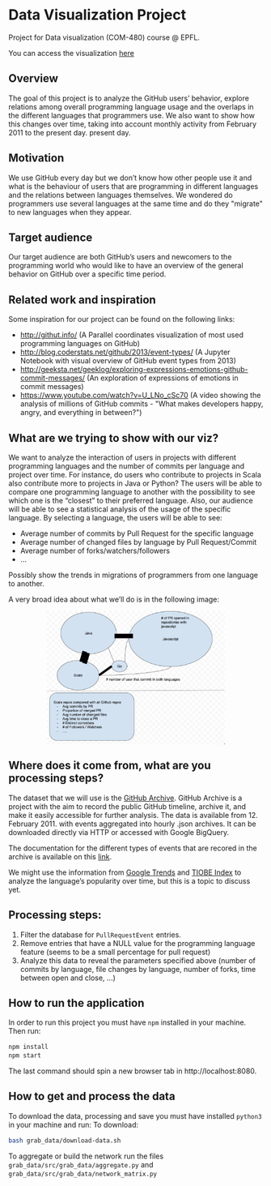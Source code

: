 # Data Visualization Project
Project for Data visualization (COM-480) course @ EPFL.

You can access the visualization [here](https://milenafilipovic.github.io/data-viz/app/)

## Overview
The goal of this project is to analyze the GitHub users’ behavior, explore relations among overall programming language usage and the overlaps in the different languages that programmers use. We also want to show how this changes over time, taking into account monthly activity from February 2011 to the present day. present day.  

## Motivation
We use GitHub every day but we don’t know how other people use it and what is the behaviour of users that are programming in different languages and the relations between languages themselves. We wondered do programmers use several languages at the same time and do they "migrate" to new languages when they appear.

## Target audience
Our target audience are both GitHub’s users and newcomers to the programming world who would like to have an overview of the general behavior on GitHub over a specific time period.

## Related work and inspiration
Some inspiration for our project can be found on the following links:
 * http://githut.info/ (A Parallel coordinates visualization of most used programming languages on GitHub)
 * http://blog.coderstats.net/github/2013/event-types/ (A Jupyter Notebook with visual overview of GitHub event types from 2013)
 * http://geeksta.net/geeklog/exploring-expressions-emotions-github-commit-messages/ (An exploration of expressions of emotions in commit messages)
 * https://www.youtube.com/watch?v=U_LNo_cSc70 (A video showing the analysis of millions of GitHub commits - "What makes developers happy, angry, and everything in between?")

## What are we trying to show with our viz?
We want to analyze the interaction of users in projects with different programming languages and the number of commits per language and project over time. For instance, do users who contribute to projects in Scala also contribute more to projects in Java or Python?
The users will be able to compare one programming language to another with the possibility to see which one is the “closest” to their preferred language.  Also, our audience will be able to see a statistical analysis of the usage of the specific language. By selecting a language, the users will be able to see:
 * Average number of commits by Pull Request for the specific language
 * Average number of changed files by language by Pull Request/Commit
 * Average number of forks/watchers/followers
 * ...

Possibly show the trends in migrations of programmers from one language to another.

A very broad idea about what we’ll do is in the following image:
<p align="center"><img src="docs/first-draft.png" alt="Image" width = "70%" height = "70%" align="middle"/></p>

## Where does it come from, what are you processing steps?
The dataset that we will use is the [GitHub Archive](https://www.githubarchive.org/). GitHub Archive is a project with the aim to record the public GitHub timeline, archive it, and make it easily accessible for further analysis. The data is available from 12. February 2011. with events aggregated into hourly .json archives. It can be downloaded directly via HTTP or accessed with Google BigQuery.

The documentation for the different types of events that are recored in the archive is available on this [link](https://developer.github.com/v3/activity/events/types/).

We might use the information from [Google Trends](https://trends.google.com/trends/) and [TIOBE Index](https://www.tiobe.com/tiobe-index/) to analyze the language’s popularity over time, but this is a topic to discuss yet.

## Processing steps:
 1) Filter the database for `PullRequestEvent` entries.
 2) Remove entries that have a NULL value for the programming language feature (seems to be a small percentage for pull request)
 3) Analyze this data to reveal the parameters specified above (number of commits by language, file changes by language, number of forks, time between open and close, ...)
 
 
## How to run the application
In order to run this project you must have `npm` installed in your machine. Then run:
```bash
npm install
npm start
```
The last command should spin a new browser tab in http://localhost:8080.


## How to get and process the data
To download the data, processing and save you must have installed `python3` in your machine and run:
To download:
```bash
bash grab_data/download-data.sh
```
To aggregate or build the network run the files `grab_data/src/grab_data/aggregate.py` and `grab_data/src/grab_data/network_matrix.py`